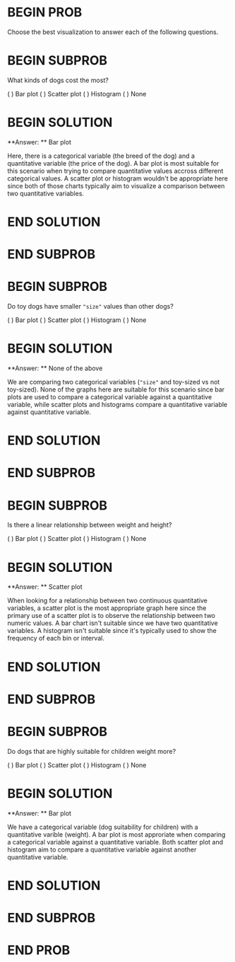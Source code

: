 # BEGIN PROB

Choose the best visualization to answer each of the following questions.

# BEGIN SUBPROB

What kinds of dogs cost the most?

( ) Bar plot
( ) Scatter plot
( ) Histogram
( ) None


# BEGIN SOLUTION

**Answer: ** Bar plot

Here, there is a categorical variable (the breed of the dog) and a quantitative variable (the price of the dog). A bar plot is most suitable for this scenario when trying to compare quantitative values accross different categorical values. A scatter plot or histogram wouldn't be appropriate here since both of those charts typically aim to visualize a comparison between two quantitative variables.

# END SOLUTION

# END SUBPROB

# BEGIN SUBPROB

Do toy dogs have smaller `"size"` values than other dogs?

( ) Bar plot
( ) Scatter plot
( ) Histogram
( ) None

# BEGIN SOLUTION

**Answer: ** None of the above 

We are comparing two categorical variables (`"size"` and toy-sized vs not toy-sized). None of the graphs here are suitable for this scenario since bar plots are used to compare a categorical variable against a quantitative variable, while scatter plots and histograms compare a quantitative variable against quantitative variable.

# END SOLUTION

# END SUBPROB

# BEGIN SUBPROB

Is there a linear relationship between weight and height?

( ) Bar plot
( ) Scatter plot
( ) Histogram
( ) None

# BEGIN SOLUTION

**Answer: ** Scatter plot 

When looking for a relationship between two continuous quantitative variables, a scatter plot is the most appropriate graph here since the primary use of a scatter plot is to observe the relationship between two numeric values. A bar chart isn't suitable since we have two quantitative variables. A histogram isn't suitable since it's typically used to show the frequency of each bin or interval.

# END SOLUTION

# END SUBPROB

# BEGIN SUBPROB

Do dogs that are highly suitable for children weight more?

( ) Bar plot
( ) Scatter plot
( ) Histogram
( ) None

# BEGIN SOLUTION

**Answer: ** Bar plot 

We have a categorical variable (dog suitability for children) with a quantitative varible (weight). A bar plot is most approriate when comparing a categorical variable against a quantitative variable. Both scatter plot and histogram aim to compare a quantitative variable against another quantitative variable.

# END SOLUTION

# END SUBPROB

# END PROB
